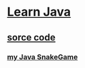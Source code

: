 # [Learn Java](BrorCode.java)
## [sorce code](https://github.com/ImKennyYip/snake-java.git)
### [my Java SnakeGame](snake)